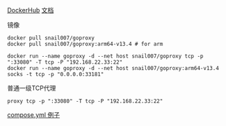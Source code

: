 [DockerHub](https://hub.docker.com/r/snail007/goproxy)
[文档](https://github.com/snail007/goproxy/blob/master/README_ZH.md)

镜像
```shell
docker pull snail007/goproxy
docker pull snail007/goproxy:arm64-v13.4 # for arm

docker run --name goproxy -d --net host snail007/goproxy tcp -p ":33080" -T tcp -P "192.168.22.33:22"
docker run --name goproxy -d --net host snail007/goproxy:arm64-v13.4 socks -t tcp -p "0.0.0.0:33181"
```

普通一级TCP代理
```
proxy tcp -p ":33080" -T tcp -P "192.168.22.33:22"
```

[compose.yml 例子](./compose.yml)